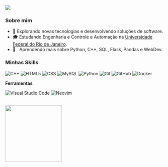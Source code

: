 ![](https://komarev.com/ghpvc/?username=jerre231)

<h3>Sobre mim</h3>

- 🤔 Explorando novas tecnologias e desenvolvendo soluções de software.
- 🎓 Estudando Engenharia e Controle e Automação na <a href="https://ufrj.br/en/">Universidade Federal do Rio de Janeiro</a>.
- 🌱 &nbsp; Aprendendo mais sobre Python, C++, SQL, Flask, Pandas e WebDev.

<h3>Minhas Skills</h3>


![C++](https://img.shields.io/badge/-C++-333333?style=flat&logo=C%2B%2B&logoColor=00599C)
![HTML5](https://img.shields.io/badge/-HTML5-333333?style=flat&logo=HTML5)
![CSS](https://img.shields.io/badge/-CSS-333333?style=flat&logo=CSS3&logoColor=1572B6)
![MySQL](https://img.shields.io/badge/-MySQL-333333?style=flat&logo=mysql)
![Python](https://img.shields.io/badge/Python-3776AB?style=for-the-badge&logo=python&logoColor=white)
![Git](https://img.shields.io/badge/-Git-333333?style=flat&logo=git)
![GitHub](https://img.shields.io/badge/-GitHub-333333?style=flat&logo=github)
![Docker](https://img.shields.io/badge/-Docker-333333?style=flat&logo=docker)

**Ferramentas**

![Visual Studio Code](https://img.shields.io/badge/-Visual%20Studio%20Code-333333?style=flat&logo=visual-studio-code&logoColor=007ACC)
![Neovim](https://img.shields.io/badge/NeoVim-%2357A143.svg?&style=for-the-badge&logo=neovim&logoColor=white)


<br/>

<a href="https://github.com/jerre231">
  <img height="180em" src="![jerre231's Top Languages](https://github-readme-stats.vercel.app/api/top-langs/?username=jerre231&theme=vue-dark&show_icons=true&hide_border=true&layout=compact)" />
</a>
